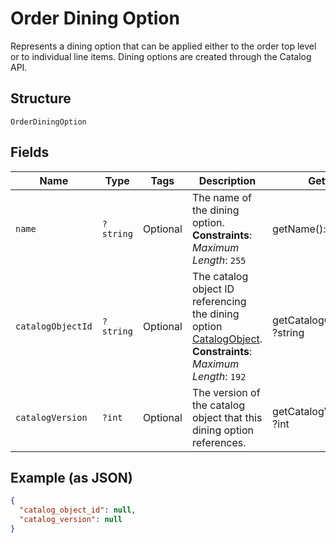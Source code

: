 
# Order Dining Option

Represents a dining option that can be applied either to the order top level or to
individual line items. Dining options are created through the Catalog API.

## Structure

`OrderDiningOption`

## Fields

| Name | Type | Tags | Description | Getter | Setter |
|  --- | --- | --- | --- | --- | --- |
| `name` | `?string` | Optional | The name of the dining option.<br>**Constraints**: *Maximum Length*: `255` | getName(): ?string | setName(?string name): void |
| `catalogObjectId` | `?string` | Optional | The catalog object ID referencing the dining option [CatalogObject](../../doc/models/catalog-object.md).<br>**Constraints**: *Maximum Length*: `192` | getCatalogObjectId(): ?string | setCatalogObjectId(?string catalogObjectId): void |
| `catalogVersion` | `?int` | Optional | The version of the catalog object that this dining option references. | getCatalogVersion(): ?int | setCatalogVersion(?int catalogVersion): void |

## Example (as JSON)

```json
{
  "catalog_object_id": null,
  "catalog_version": null
}
```

